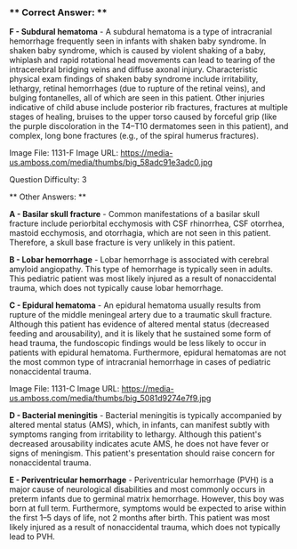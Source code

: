 ### ** Correct Answer: **

**F - Subdural hematoma** - A subdural hematoma is a type of intracranial hemorrhage frequently seen in infants with shaken baby syndrome. In shaken baby syndrome, which is caused by violent shaking of a baby, whiplash and rapid rotational head movements can lead to tearing of the intracerebral bridging veins and diffuse axonal injury. Characteristic physical exam findings of shaken baby syndrome include irritability, lethargy, retinal hemorrhages (due to rupture of the retinal veins), and bulging fontanelles, all of which are seen in this patient. Other injuries indicative of child abuse include posterior rib fractures, fractures at multiple stages of healing, bruises to the upper torso caused by forceful grip (like the purple discoloration in the T4–T10 dermatomes seen in this patient), and complex, long bone fractures (e.g., of the spiral humerus fractures).

Image File: 1131-F
Image URL: https://media-us.amboss.com/media/thumbs/big_58adc91e3adc0.jpg

Question Difficulty: 3

** Other Answers: **

**A - Basilar skull fracture** - Common manifestations of a basilar skull fracture include periorbital ecchymosis with CSF rhinorrhea, CSF otorrhea, mastoid ecchymosis, and otorrhagia, which are not seen in this patient. Therefore, a skull base fracture is very unlikely in this patient.

**B - Lobar hemorrhage** - Lobar hemorrhage is associated with cerebral amyloid angiopathy. This type of hemorrhage is typically seen in adults. This pediatric patient was most likely injured as a result of nonaccidental trauma, which does not typically cause lobar hemorrhage.

**C - Epidural hematoma** - An epidural hematoma usually results from rupture of the middle meningeal artery due to a traumatic skull fracture. Although this patient has evidence of altered mental status (decreased feeding and arousability), and it is likely that he sustained some form of head trauma, the fundoscopic findings would be less likely to occur in patients with epidural hematoma. Furthermore, epidural hematomas are not the most common type of intracranial hemorrhage in cases of pediatric nonaccidental trauma.

Image File: 1131-C
Image URL: https://media-us.amboss.com/media/thumbs/big_5081d9274e7f9.jpg

**D - Bacterial meningitis** - Bacterial meningitis is typically accompanied by altered mental status (AMS), which, in infants, can manifest subtly with symptoms ranging from irritability to lethargy. Although this patient's decreased arousability indicates acute AMS, he does not have fever or signs of meningism. This patient's presentation should raise concern for nonaccidental trauma.

**E - Periventricular hemorrhage** - Periventricular hemorrhage (PVH) is a major cause of neurological disabilities and most commonly occurs in preterm infants due to germinal matrix hemorrhage. However, this boy was born at full term. Furthermore, symptoms would be expected to arise within the first 1–5 days of life, not 2 months after birth. This patient was most likely injured as a result of nonaccidental trauma, which does not typically lead to PVH.

